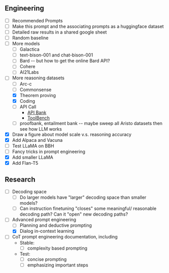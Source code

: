 ## Engineering 
* [ ] Recommended Prompts
* [ ] Make this prompt and the associating prompts as a huggingface dataset
* [ ] Detailed raw results in a shared google sheet
* [ ] Random baseline
* [ ] More models
  * [ ] Galactica
  * [ ] text-bison-001 and chat-bison-001
  * [ ] Bard -- but how to get the online Bard API?
  * [ ] Cohere
  * [ ] AI21Labs
* [ ] More reasoning datasets
  * [ ] Arc-c
  * [ ] Commonsense
  * [x] Theorem proving 
  * [x] Coding 
  * [ ] API Call
    * [API Bank](https://github.com/AlibabaResearch/DAMO-ConvAI/tree/main/api-bank)
    * [ToolBench](https://github.com/OpenBMB/ToolBench)
  * [ ] proofbank, entailment bank -- maybe sweep all Aristo datasets then see how LLM works 
* [x] Draw a figure about model scale v.s. reasoning accuracy 
* [x] Add Alpaca and Vacuna 
* [ ] Test LLaMA on BBH
* [ ] Fancy tricks in prompt engineering 
* [x] Add smaller LLaMA
* [x] Add Flan-T5

## Research
* [ ] Decoding space 
  * [ ] Do larger models have "larger" decoding space than smaller models? 
  * [ ] Can instruction finetuning "closes" some meaningful/ reasonable decoding path? Can it "open" new decoding paths? 
* [ ] Advanced prompt engineering
  * [ ] Planning and deductive prompting 
  * [x] Dialog in-context learning
* [ ] CoT prompt engineering documentation, including 
  * Stable: 
    * [ ] complexity based prompting
  * Test: 
    * [ ] concise prompting
    * [ ] emphasizing important steps 